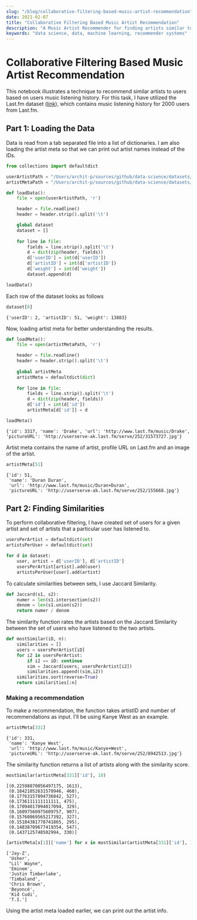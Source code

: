 ```yaml
---
slug: "/blog/collaborative-filtering-based-music-artist-recommendation"
date: 2021-02-07
title: "Collaborative Filtering Based Music Artist Recommendation"
description: "A Music Artist Recommender for finding artists similar to the ones you've been listening to."
keywords: "data science, data, machine learning, recommender systems"
---
```


# Collaborative Filtering Based Music Artist Recommendation

This notebook illustrates a technique to recommend similar artists to users based on users music listening history. For this task, I have utilized the Last.fm dataset ([link](http://files.grouplens.org/datasets/hetrec2011/hetrec2011-lastfm-readme.txt)), which contains music listening history for 2000 users from Last.fm.

## Part 1: Loading the Data

Data is read from a tab separated file into a list of dictionaries. I am also loading the artist meta so that we can print out artist names instead of the IDs.


```python
from collections import defaultdict

userArtistPath = "/Users/archit-p/sources/github/data-science/datasets/hetrec2011-lastfm-2k/user_artists.dat"
artistMetaPath = "/Users/archit-p/sources/github/data-science/datasets/hetrec2011-lastfm-2k/artists.dat"
```


```python
def loadData():
    file = open(userArtistPath, 'r')

    header = file.readline()
    header = header.strip().split('\t')

    global dataset
    dataset = []
    
    for line in file:
        fields = line.strip().split('\t')
        d = dict(zip(header, fields))
        d['userID'] = int(d['userID'])
        d['artistID'] = int(d['artistID'])
        d['weight'] = int(d['weight'])
        dataset.append(d)
```


```python
loadData()
```

Each row of the dataset looks as follows


```python
dataset[0]
```




    {'userID': 2, 'artistID': 51, 'weight': 13883}



Now, loading artist meta for better understanding the results.


```python
def loadMeta():
    file = open(artistMetaPath, 'r')

    header = file.readline()
    header = header.strip().split('\t')
    
    global artistMeta
    artistMeta = defaultdict(dict)
    
    for line in file:
        fields = line.strip().split('\t')
        d = dict(zip(header, fields))
        d['id'] = int(d['id'])
        artistMeta[d['id']] = d
```


```python
loadMeta()
```

    {'id': 3317, 'name': 'Drake', 'url': 'http://www.last.fm/music/Drake', 'pictureURL': 'http://userserve-ak.last.fm/serve/252/31573727.jpg'}


Artist meta contains the name of artist, profile URL on Last.fm and an image of the artist.


```python
artistMeta[51]
```




    {'id': 51,
     'name': 'Duran Duran',
     'url': 'http://www.last.fm/music/Duran+Duran',
     'pictureURL': 'http://userserve-ak.last.fm/serve/252/155668.jpg'}



## Part 2: Finding Similarities

To perform collaborative filtering, I have created set of users for a given artist and set of artists that a particular user has listened to.


```python
usersPerArtist = defaultdict(set)
artistsPerUser = defaultdict(set)

for d in dataset:
    user, artist = d['userID'], d['artistID']
    usersPerArtist[artist].add(user)
    artistsPerUser[user].add(artist)
```

To calculate similarities between sets, I use Jaccard Similarity.


```python
def Jaccard(s1, s2):
    numer = len(s1.intersection(s2))
    denom = len(s1.union(s2))
    return numer / denom
```

The similarity function rates the artists based on the Jaccard Similarity between the set of users who have listened to the two artists.


```python
def mostSimilar(iD, n):
    similarities = []
    users = usersPerArtist[iD]
    for i2 in usersPerArtist:
        if i2 == iD: continue
        sim = Jaccard(users, usersPerArtist[i2])
        similarities.append((sim,i2))
    similarities.sort(reverse=True)
    return similarities[:n]
```

### Making a recommendation

To make a recommendation, the function takes artistID and number of recommendations as input. I'll be using Kanye West as an example.


```python
artistMeta[331]
```




    {'id': 331,
     'name': 'Kanye West',
     'url': 'http://www.last.fm/music/Kanye+West',
     'pictureURL': 'http://userserve-ak.last.fm/serve/252/8942513.jpg'}



The similarity function returns a list of artists along with the similarity score.


```python
mostSimilar(artistMeta[331]['id'], 10)
```




    [(0.22598870056497175, 1613),
     (0.18421052631578946, 468),
     (0.17763157894736842, 527),
     (0.1736111111111111, 475),
     (0.17094017094017094, 329),
     (0.16097560975609757, 907),
     (0.15760869565217392, 327),
     (0.15184381778741865, 295),
     (0.14838709677419354, 547),
     (0.1437125748502994, 330)]




```python
[artistMeta[x[1]]['name'] for x in mostSimilar(artistMeta[331]['id'], 10)]
```




    ['Jay-Z',
     'Usher',
     "Lil' Wayne",
     'Eminem',
     'Justin Timberlake',
     'Timbaland',
     'Chris Brown',
     'Beyoncé',
     'Kid Cudi',
     'T.I.']



Using the artist meta loaded earlier, we can print out the artist info.
